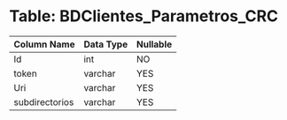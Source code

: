# Table: BDClientes_Parametros_CRC

| Column Name | Data Type | Nullable |
|-------------|-----------|----------|
| Id | int | NO |
| token | varchar | YES |
| Uri | varchar | YES |
| subdirectorios | varchar | YES |
